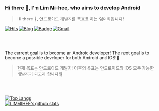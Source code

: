 ### Hi there 👋, I'm Lim Mi-hee, who aims to develop Android!
> Hi there 👋, 안드로이드 개발자를 목표로 하는 임미희입니다! 

[![Hits](https://hits.seeyoufarm.com/api/count/incr/badge.svg?url=https%3A%2F%2Fhits.seeyoufarm.com)](https://hits.seeyoufarm.com)
[![Blog](https://img.shields.io/badge/LIMMIHEE's%20Blog-green?link=https://github.com/LIMMIHEE)](https://helloworld-limmihee.tistory.com/)
[![Badge](http://img.shields.io/badge/-LIM%20MIHEE-black?style=flat-square&logo=github&link=https://github.com/LIMMIHEE)](https://github.com/LIMMIHEE)
[![Gmail](https://img.shields.io/badge/mail-d14836?style=flat-square&logo=Gmail&logoColor=white&link=mailto:mirimhee@naver.com)](mailto:mirimhee@naver.com)


<br>
<br>

The current goal is to become an Android developer! The next goal is to become a possible developer for both Android and IOS!🎊
> 현재 목표는 안드로이드 개발자! 이후의 목표는 안드로이드와 IOS 모두 가능한 개발자가 되고자 합니다!🎊
<br>
<br>

[![Top Langs](https://github-readme-stats.vercel.app/api/top-langs/?username=LIMMIHEE&layout=compact)](https://github.com/LIMMIHEE/LIMMIHEE)   
[![LIMMIHEE's github stats](https://github-readme-stats.vercel.app/api?username=LIMMIHEE)](https://github.com/LIMMIHEE/github-readme-stats)
